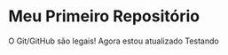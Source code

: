 Meu Primeiro Repositório 
======================== 

O Git/GitHub são legais!
Agora estou atualizado
Testando